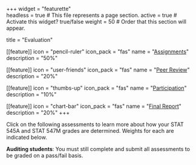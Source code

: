 +++
widget = "featurette"  
headless = true  # This file represents a page section.
active = true  # Activate this widget? true/false
weight = 50  # Order that this section will appear.

title = "Evaluation"

[[feature]]
  icon = "pencil-ruler"
  icon_pack = "fas"
  name = "<a href='/evaluation/assignments'>Assignments</a>"
  description = "50%"
  
[[feature]]
  icon = "user-friends"
  icon_pack = "fas"
  name = "<a href='/evaluation/peer-review'>Peer Review</a>"
  description = "20%"  
  
[[feature]]
  icon = "thumbs-up"
  icon_pack = "fas"
  name = "<a href='/evaluation/participation'>Participation</a>"
  description = "10%"

[[feature]]
  icon = "chart-bar"
  icon_pack = "fas"
  name = "<a href='/evaluation/final-report'>Final Report</a>"
  description = "20%"
+++

Click on the following assessments to learn more about how your STAT 545A and STAT 547M grades are determined. Weights for each are indicated below.

__Auditing students__: You must still complete and submit all assessments to be graded on a pass/fail basis. 